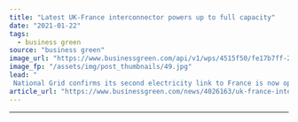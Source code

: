 ```yaml
---
title: "Latest UK-France interconnector powers up to full capacity"
date: "2021-01-22"
tags: 
  - business green
source: "business green"
image_url: "https://www.businessgreen.com/api/v1/wps/4515f50/fe17b7ff-2624-4c7c-916e-056d35a8f995/2/IFA2-interconnector-185x114.jpg"
image_fp: "/assets/img/post_thumbnails/49.jpg"
lead: "
 National Grid confirms its second electricity link to France is now operating at full capacity providing a further boost to decarbonisation efforts ..."
article_url: "https://www.businessgreen.com/news/4026163/uk-france-interconnector-powers-capacity"
---
```


---
